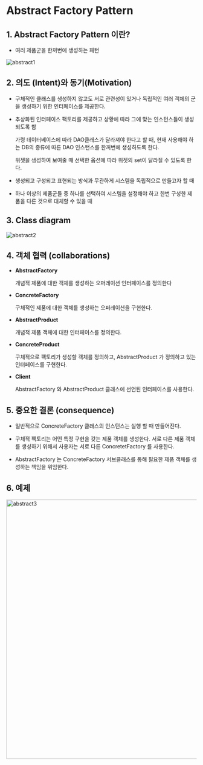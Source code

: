 # Abstract Factory Pattern

## 1. Abstract Factory Pattern 이란?

- 여러 제품군을 한꺼번에 생성하는 패턴

![abstract1](https://github.com/LeeKyoungMin/design-pattern/assets/22589581/b64282fb-66fc-47a8-a239-14ea46746be1)
## 2. 의도 (Intent)와 동기(Motivation)

-  구체적인 클래스를 생성하지 않고도 서로 관련성이 있거나 독립적인 여러 객체의 군을 생성하기 위한 인터페이스를 제공한다.

-  추상화된 인터페이스 팩토리를 제공하고 상황에 따라 그에 맞는 인스턴스들이 생성되도록 함

      가령 데이터베이스에 따라 DAO클래스가 달라져야 한다고 할 때, 현재 사용해야 하는 DB의 종류에 따른 DAO 인스턴스를 한꺼번에 생성하도록 한다.
  
      위젯을 생성하여 보여줄 때 선택한 옵션에 따라 위젯의 set이 달라질 수 있도록 한다.    

- 생성되고 구성되고 표현되는 방식과 무관하게 시스템을 독립적으로 만들고자 할 때

- 하나 이상의 제품군들 중 하나를 선택하여 시스템을 설정해야 하고 한번 구성한 제품을 다른 것으로 대체할 수 있을 때

## 3. Class diagram

![abstract2](https://github.com/LeeKyoungMin/design-pattern/assets/22589581/2a1a3d13-ef11-47e6-9217-3303cbd463cb)


## 4. 객체 협력 (collaborations)

- **AbstractFactory**

  개념적 제품에 대한 객체를 생성하는 오퍼레이션 인터페이스를 정의한다

- **ConcreteFactory**

  구체적인 제품에 대한 객체를 생성하는 오퍼레이션을 구현한다.
  
- **AbstractProduct**

  개념적 제품 객체에 대한 인터페이스를 정의한다. 

- **ConcreteProduct**

  구체적으로 팩토리가 생성할 객체를 정의하고, AbstractProduct 가 정의하고 있는 인터페이스를 구현한다. 


- **Client**

  AbstractFactory 와 AbstractProduct 클래스에 선언된 인터페이스를 사용한다. 

## 5. 중요한 결론 (consequence)

- 일반적으로 ConcreteFactory 클래스의 인스턴스는 실행 할 때 만들어진다.

- 구체적 팩토리는 어떤 특정 구현을 갖는 제품 객체를 생성한다. 서로 다른 제품 객체를 생성하기 위해서 사용자는 서로 다른 ConcretetFactory 를 사용한다. 

- AbstractFactory 는 ConcreteFactory 서브클래스를 통해 필요한 제품 객체를 생성하는 책임을 위임한다.

## 6. 예제 
<img width="684" alt="abstract3" src="https://github.com/LeeKyoungMin/design-pattern/assets/22589581/4d3c33f9-41af-46ac-85ab-b908031d52f2">
